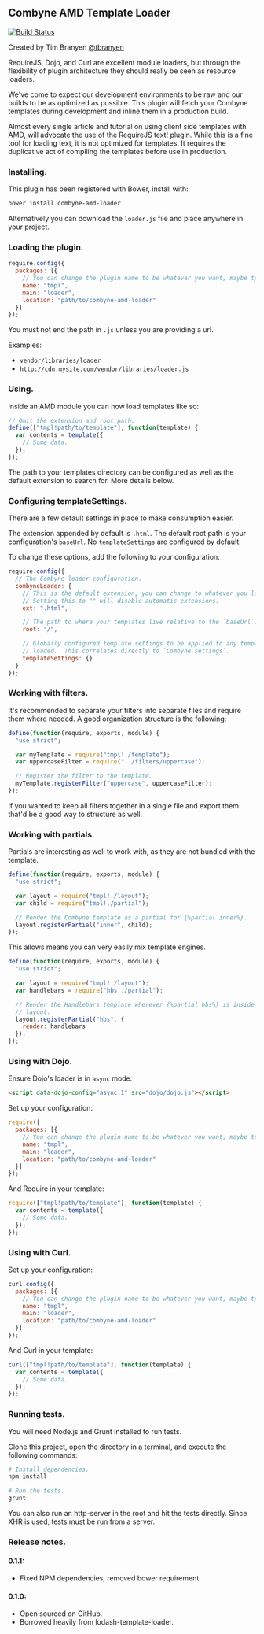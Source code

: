 Combyne AMD Template Loader
---------------------------

[![Build Status](https://travis-ci.org/tbranyen/combyne-amd-loader.png?branch=master)](https://travis-ci.org/tbranyen/combyne-amd-loader)

Created by Tim Branyen [@tbranyen](http://twitter.com/tbranyen)

RequireJS, Dojo, and Curl are excellent module loaders, but through the
flexibility of plugin architecture they should really be seen as resource
loaders.

We've come to expect our development environments to be raw and our builds to
be as optimized as possible.  This plugin will fetch your Combyne templates
during development and inline them in a production build.

Almost every single article and tutorial on using client side templates with
AMD, will advocate the use of the RequireJS text! plugin.  While this is a fine
tool for loading text, it is not optimized for templates.  It requires the
duplicative act of compiling the templates before use in production.

### Installing. ###

This plugin has been registered with Bower, install with:

``` bash
bower install combyne-amd-loader
```

Alternatively you can download the `loader.js` file and place anywhere in your
project.

### Loading the plugin. ###

``` javascript
require.config({
  packages: [{
    // You can change the plugin name to be whatever you want, maybe tpl?
    name: "tmpl",
    main: "loader",
    location: "path/to/combyne-amd-loader"
  }]
});
```

You must not end the path in `.js` unless you are providing a url.

Examples:

* `vendor/libraries/loader`
* `http://cdn.mysite.com/vendor/libraries/loader.js`

### Using. ###

Inside an AMD module you can now load templates like so:

``` javascript
// Omit the extension and root path.
define(["tmpl!path/to/template"], function(template) {
  var contents = template({
    // Some data.
  });
});
```

The path to your templates directory can be configured as well as the default
extension to search for.  More details below.

### Configuring templateSettings. ###

There are a few default settings in place to make consumption easier.

The extension appended by default is `.html`.  The default root path is your
configuration's `baseUrl`.  No `templateSettings` are configured by default.

To change these options, add the following to your configuration:

``` javascript
require.config({
  // The Combyne loader configuration.
  combyneLoader: {
    // This is the default extension, you can change to whatever you like.
    // Setting this to "" will disable automatic extensions.
    ext: ".html",

    // The path to where your templates live relative to the `baseUrl`.
    root: "/",

    // Globally configured template settings to be applied to any templates
    // loaded.  This correlates directly to `Combyne.settings`.
    templateSettings: {}
  }
});
```

### Working with filters. ###

It's recommended to separate your filters into separate files and require them
where needed.  A good organization structure is the following:

``` javascript
define(function(require, exports, module) {
  "use strict";

  var myTemplate = require("tmpl!./template");
  var uppercaseFilter = require("../filters/uppercase");

  // Register the filter to the template.
  myTemplate.registerFilter("uppercase", uppercaseFilter);
});
```

If you wanted to keep all filters together in a single file and export them
that'd be a good way to structure as well.

### Working with partials. ###

Partials are interesting as well to work with, as they are not bundled with
the template.

``` javascript
define(function(require, exports, module) {
  "use strict";

  var layout = require("tmpl!./layout");
  var child = require("tmpl!./partial");

  // Render the Combyne template as a partial for {%partial inner%}.
  layout.registerPartial("inner", child);
});
```

This allows means you can very easily mix template engines.

``` javascript
define(function(require, exports, module) {
  "use strict";

  var layout = require("tmpl!./layout");
  var handlebars = require("hbs!./partial");

  // Render the Handlebars template wherever {%partial hbs%} is inside the
  // layout.
  layout.registerPartial("hbs", {
    render: handlebars
  });
});
```

### Using with Dojo. ###

Ensure Dojo's loader is in `async` mode:

``` html
<script data-dojo-config="async:1" src="dojo/dojo.js"></script>
```

Set up your configuration:

``` javascript
require({
  packages: [{
    // You can change the plugin name to be whatever you want, maybe tpl?
    name: "tmpl",
    main: "loader",
    location: "path/to/combyne-amd-loader"
  }]
});
```

And Require in your template:

``` javascript
require(["tmpl!path/to/template"], function(template) {
  var contents = template({
    // Some data.
  });
});
```

### Using with Curl. ###

Set up your configuration:

``` javascript
curl.config({
  packages: [{
    // You can change the plugin name to be whatever you want, maybe tpl?
    name: "tmpl",
    main: "loader",
    location: "path/to/combyne-amd-loader"
  }]
});
```

And Curl in your template:

``` javascript
curl(["tmpl!path/to/template"], function(template) {
  var contents = template({
    // Some data.
  });
});
```

### Running tests. ###

You will need Node.js and Grunt installed to run tests.

Clone this project, open the directory in a terminal, and execute the following
commands:

``` bash
# Install dependencies.
npm install

# Run the tests.
grunt
```

You can also run an http-server in the root and hit the tests directly.  Since
XHR is used, tests must be run from a server.

### Release notes. ###

#### 0.1.1: ####

* Fixed NPM dependencies, removed bower requirement

#### 0.1.0: ####

* Open sourced on GitHub.
* Borrowed heavily from lodash-template-loader.
